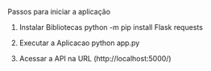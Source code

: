 Passos para iniciar a aplicação

1. Instalar Bibliotecas
    python -m pip install Flask requests

2. Executar a Aplicacao
    python app.py

3. Acessar a API na URL (http://localhost:5000/)

